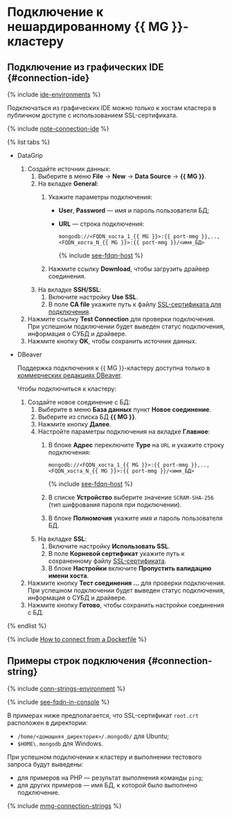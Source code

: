 # Подключение к нешардированному {{ MG }}-кластеру

## Подключение из графических IDE {#connection-ide}

{% include [ide-environments](../../../_includes/mdb/mmg-ide-envs.md) %}

Подключаться из графических IDE можно только к хостам кластера в публичном доступе с использованием SSL-сертификата.

{% include [note-connection-ide](../../../_includes/mdb/note-connection-ide.md) %}

{% list tabs %}

- DataGrip

  1. Создайте источник данных:
     1. Выберите в меню **File** → **New** → **Data Source** → **{{ MG }}**.
     1. На вкладке **General**:
        1. Укажите параметры подключения:
           * **User**, **Password** — имя и пароль пользователя БД;
           * **URL** — строка подключения:

                ```http
                mongodb://<FQDN_хоста_1_{{ MG }}>:{{ port-mmg }},..,<FQDN_хоста_N_{{ MG }}>:{{ port-mmg }}/<имя_БД>
                ```

                {% include [see-fdqn-host](../../../_includes/mdb/mmg/fqdn-host.md) %}

        1. Нажмите ссылку **Download**, чтобы загрузить драйвер соединения.
     1. На вкладке **SSH/SSL**:
        1. Включите настройку **Use SSL**.
        1. В поле **CA file** укажите путь к файлу [SSL-сертификата для подключения](./index.md#get-ssl-cert).
  1. Нажмите ссылку **Test Connection** для проверки подключения. При успешном подключении будет выведен статус подключения, информация о СУБД и драйвере.
  1. Нажмите кнопку **OK**, чтобы сохранить источник данных.

- DBeaver

  Поддержка подключения к {{ MG }}-кластеру доступна только в [коммерческих редакциях DBeaver](https://dbeaver.com/buy/).

  Чтобы подключиться к кластеру:

  1. Создайте новое соединение с БД:
     1. Выберите в меню **База данных** пункт **Новое соединение**.
     1. Выберите из списка БД **{{ MG }}**.
     1. Нажмите кнопку **Далее**.
     1. Настройте параметры подключения на вкладке **Главное**:
        1. В блоке **Адрес** переключите **Type** на `URL` и укажите строку подключения:

             ```http
             mongodb://<FQDN_хоста_1_{{ MG }}>:{{ port-mmg }},..,<FQDN_хоста_N_{{ MG }}>:{{ port-mmg }}/<имя_БД>
             ```

             {% include [see-fdqn-host](../../../_includes/mdb/mmg/fqdn-host.md) %}

        1. В списке **Устройство** выберите значение `SCRAM-SHA-256` (тип шифрования пароля при подключении).
        1. В блоке **Полномочия** укажите имя и пароль пользователя БД.
     1. На вкладке **SSL**:
        1. Включите настройку **Использовать SSL**.
        1. В поле **Корневой сертификат** укажите путь к сохраненному файлу [SSL-сертификата](./index.md#get-ssl-cert).
        1. В блоке **Настройки** включите **Пропустить валидацию имени хоста**.
  1. Нажмите кнопку **Тест соединения ...** для проверки подключения. При успешном подключении будет выведен статус подключения, информация о СУБД и драйвере.
  1. Нажмите кнопку **Готово**, чтобы сохранить настройки соединения с БД.

{% endlist %}

{% include [How to connect from a Dockerfile](../../../_includes/mdb/mmg/docker-and-mongodb.md) %}

## Примеры строк подключения {#connection-string}

{% include [conn-strings-environment](../../../_includes/mdb/mdb-conn-strings-env.md) %}

{% include [see-fqdn-in-console](../../../_includes/mdb/see-fqdn-in-console.md) %}

В примерах ниже предполагается, что SSL-сертификат `root.crt` расположен в директории:

* `/home/<домашняя_директория>/.mongodb/` для Ubuntu;
* `$HOME\.mongodb` для Windows.

При успешном подключении к кластеру и выполнении тестового запроса будут выведены:

* для примеров на PHP — результат выполнения команды `ping`;
* для других примеров — имя БД, к которой было выполнено подключение.

{% include [mmg-connection-strings](../../../_includes/mdb/mmg/conn-strings.md) %}
